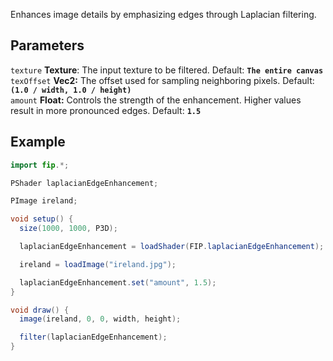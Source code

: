 Enhances image details by emphasizing edges through Laplacian filtering.

## Parameters
`texture` **Texture**: The input texture to be filtered. Default: **`The entire canvas`**
<br>
`texOffset` **Vec2:** The offset used for sampling neighboring pixels. Default: **`(1.0 / width, 1.0 / height)`**
<br>
`amount` **Float:** Controls the strength of the enhancement. Higher values result in more pronounced edges. Default: **`1.5`**

## Example
```java
import fip.*;

PShader laplacianEdgeEnhancement;

PImage ireland;

void setup() {
  size(1000, 1000, P3D);

  laplacianEdgeEnhancement = loadShader(FIP.laplacianEdgeEnhancement);

  ireland = loadImage("ireland.jpg");

  laplacianEdgeEnhancement.set("amount", 1.5);
}

void draw() {
  image(ireland, 0, 0, width, height);

  filter(laplacianEdgeEnhancement);
}

```